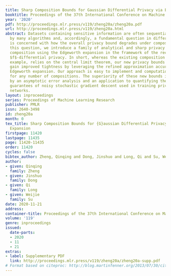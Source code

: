 ```yaml
---
title: Sharp Composition Bounds for Gaussian Differential Privacy via Edgeworth Expansion
booktitle: Proceedings of the 37th International Conference on Machine Learning
year: '2020'
pdf: http://proceedings.mlr.press/v119/zheng20a/zheng20a.pdf
url: http://proceedings.mlr.press/v119/zheng20a.html
abstract: Datasets containing sensitive information are often sequentially analyzed
  by many algorithms and, accordingly, a fundamental question in differential privacy
  is concerned with how the overall privacy bound degrades under composition. To address
  this question, we introduce a family of analytical and sharp privacy bounds under
  composition using the Edgeworth expansion in the framework of the recently proposed
  $f$-differential privacy. In short, whereas the existing composition theorem, for
  example, relies on the central limit theorem, our new privacy bounds under composition
  gain improved tightness by leveraging the refined approximation accuracy of the
  Edgeworth expansion. Our approach is easy to implement and computationally efficient
  for any number of compositions. The superiority of these new bounds is confirmed
  by an asymptotic error analysis and an application to quantifying the overall privacy
  guarantees of noisy stochastic gradient descent used in training private deep neural
  networks.
layout: inproceedings
series: Proceedings of Machine Learning Research
publisher: PMLR
issn: 2640-3498
id: zheng20a
month: 0
tex_title: Sharp Composition Bounds for {G}aussian Differential Privacy via Edgeworth
  Expansion
firstpage: 11420
lastpage: 11435
page: 11420-11435
order: 11420
cycles: false
bibtex_author: Zheng, Qinqing and Dong, Jinshuo and Long, Qi and Su, Weijie
author:
- given: Qinqing
  family: Zheng
- given: Jinshuo
  family: Dong
- given: Qi
  family: Long
- given: Weijie
  family: Su
date: 2020-11-21
address: 
container-title: Proceedings of the 37th International Conference on Machine Learning
volume: '119'
genre: inproceedings
issued:
  date-parts:
  - 2020
  - 11
  - 21
extras:
- label: Supplementary PDF
  link: http://proceedings.mlr.press/v119/zheng20a/zheng20a-supp.pdf
# Format based on citeproc: http://blog.martinfenner.org/2013/07/30/citeproc-yaml-for-bibliographies/
---
```

